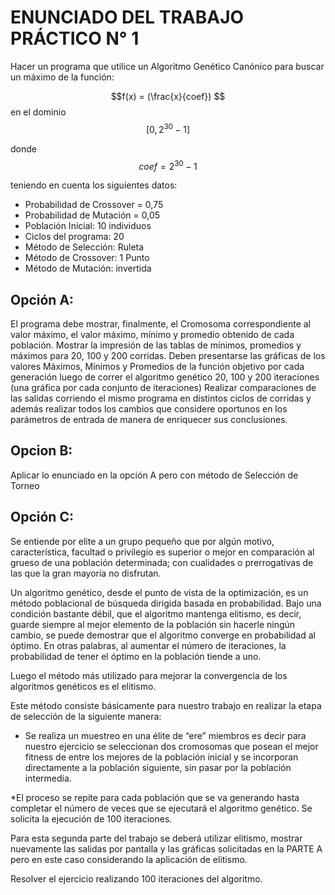 # ENUNCIADO DEL TRABAJO PRÁCTICO N° 1
Hacer un programa que utilice un Algoritmo Genético Canónico para buscar un máximo de la función:

$$f(x) = (\frac{x}{coef}) $$  en el dominio $$[0 , 2^{30} -1]$$

donde $$coef = 2^{30} -1$$

teniendo en cuenta los siguientes datos:

* Probabilidad de Crossover = 0,75
* Probabilidad de Mutación = 0,05
* Población Inicial: 10 individuos
* Ciclos del programa: 20
* Método de Selección: Ruleta
* Método de Crossover: 1 Punto
* Método de Mutación: invertida

## Opción A:
El programa debe mostrar, finalmente, el Cromosoma correspondiente al valor máximo, el valor máximo, mínimo y promedio obtenido de cada población.
Mostrar la impresión de las tablas de mínimos, promedios y máximos para 20, 100 y 200 corridas.
Deben presentarse las gráficas de los valores Máximos, Mínimos y Promedios de la función objetivo por cada generación luego de correr el algoritmo genético 20, 100 y 200 iteraciones (una gráfica por cada conjunto de iteraciones)
Realizar comparaciones de las salidas corriendo el mismo programa en distintos ciclos de corridas y además realizar todos los cambios que considere oportunos en los parámetros de entrada de manera de enriquecer sus conclusiones.

## Opcion B:
Aplicar lo enunciado en la opción A pero con método de Selección de Torneo

## Opción C: 
Se entiende por elite  a un grupo pequeño que por algún motivo, característica, facultad o privilegio es superior o mejor en comparación al grueso de una población determinada; con cualidades o prerrogativas de las que la gran mayoría no disfrutan.

Un algoritmo genético, desde el punto de vista de la optimización, es un método poblacional de búsqueda dirigida basada en probabilidad. Bajo una condición bastante débil, que el algoritmo mantenga elitismo, es decir, guarde siempre al mejor elemento de la población sin hacerle ningún cambio, se puede demostrar que el algoritmo converge en probabilidad al óptimo. En otras palabras, al aumentar el número de iteraciones, la probabilidad de tener el óptimo en la población tiende a uno. 

Luego el método más utilizado para mejorar la convergencia de los algoritmos genéticos es el elitismo. 

Este método consiste básicamente para nuestro trabajo en realizar la etapa de selección de la siguiente manera:

* Se realiza un muestreo en una élite de “ere” miembros es decir para nuestro ejercicio se seleccionan dos cromosomas que posean el mejor fitness de entre los mejores de la población inicial y se incorporan directamente a la población siguiente, sin pasar por la población intermedia.

*El proceso se repite para cada población que se va generando hasta completar el número de veces que se ejecutará el algoritmo genético. Se solicita la ejecución de 100 iteraciones.

Para esta segunda parte del trabajo se deberá utilizar elitismo, mostrar nuevamente las salidas por pantalla y las gráficas solicitadas en la PARTE A pero en este caso considerando la aplicación de elitismo. 

Resolver el ejercicio realizando 100 iteraciones del algoritmo.
